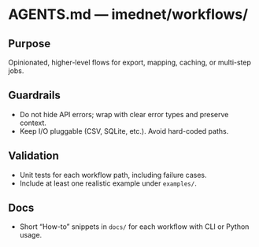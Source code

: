 # AGENTS.md — imednet/workflows/

## Purpose
Opinionated, higher-level flows for export, mapping, caching, or multi-step jobs.

## Guardrails
- Do not hide API errors; wrap with clear error types and preserve context.
- Keep I/O pluggable (CSV, SQLite, etc.). Avoid hard-coded paths.

## Validation
- Unit tests for each workflow path, including failure cases.
- Include at least one realistic example under `examples/`.

## Docs
- Short “How-to” snippets in `docs/` for each workflow with CLI or Python usage.
